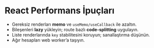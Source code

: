 # React Performans İpuçları
- Gereksiz renderları **memo** ve `useMemo/useCallback` ile azaltın.
- Bileşenleri **lazy** yükleyin; route bazlı **code-splitting** uygulayın.
- Liste renderlarında `key` stabilitesini koruyun; sanallaştırma düşünün.
- Ağır hesapları web worker’a taşıyın.
